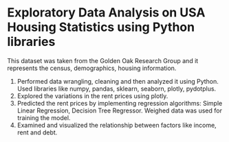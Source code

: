 # Exploratory Data Analysis on USA Housing Statistics using Python libraries
This dataset was taken from the Golden Oak Research Group and it represents the census, demographics, housing information.
1.	Performed data wrangling, cleaning and then analyzed it using Python. Used libraries like numpy, pandas, sklearn, seaborn, plotly, pydotplus.
2.	Explored the variations in the rent prices using plotly.
3.	Predicted the rent prices by implementing regression algorithms: Simple Linear Regression, Decision Tree Regressor. Weighed data was used for training the model.
4.	Examined and visualized the relationship between factors like income, rent and debt.
